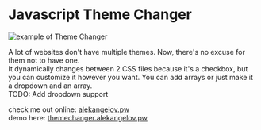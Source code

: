 # Javascript Theme Changer

![example of Theme Changer](https://i.imgur.com/YWTQXoG.gif)

A lot of websites don't have multiple themes. Now, there's no excuse for them not to have one.  
It dynamically changes between 2 CSS files because it's a checkbox, but you can customize it however you want. You can add arrays or just make it a dropdown and an array.  
TODO: Add dropdown support  

check me out online: [alekangelov.pw](http://alekangelov.pw "alekangelov.pw")  
demo here: [themechanger.alekangelov.pw](http://themechanger.alekangelov.pw "themechanger.alekangelov.pw")  